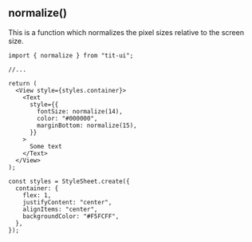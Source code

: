 ## normalize()

This is a function which normalizes the pixel sizes relative to the screen size.

```tsx
import { normalize } from "tit-ui";

//...

return (
  <View style={styles.container}>
    <Text
      style={{
        fontSize: normalize(14),
        color: "#000000",
        marginBottom: normalize(15),
      }}
    >
      Some text
    </Text>
  </View>
);

const styles = StyleSheet.create({
  container: {
    flex: 1,
    justifyContent: "center",
    alignItems: "center",
    backgroundColor: "#F5FCFF",
  },
});
```

